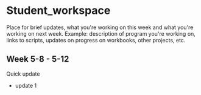 # Student_workspace
Place for brief updates, what you're working on this week and what you're working on next week.
Example: description of program you're working on, links to scripts, updates on progress on workbooks, other projects, etc.

## Week 5-8 - 5-12 
Quick update
* update 1
